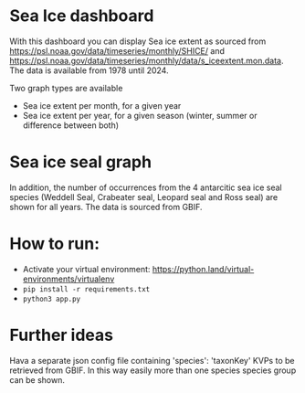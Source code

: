 # Sea Ice dashboard

With this dashboard you can display Sea ice extent as sourced from https://psl.noaa.gov/data/timeseries/monthly/SHICE/ and https://psl.noaa.gov/data/timeseries/monthly/data/s_iceextent.mon.data. The data is available from 1978 until 2024.

Two graph types are available
- Sea ice extent per month, for a given year
- Sea ice extent per year, for a given season (winter, summer or difference between both)

# Sea ice seal graph

In addition, the number of occurrences from the 4 antarcitic sea ice seal species (Weddell Seal, Crabeater seal, Leopard seal and Ross seal) are shown for all years. The data is sourced from GBIF.

# How to run:

- Activate your virtual environment: https://python.land/virtual-environments/virtualenv
- `pip install -r requirements.txt`
- `python3 app.py`

# Further ideas

Hava a separate json config file containing 'species': 'taxonKey' KVPs to be retrieved from GBIF. In this way easily more than one species species group can be shown. 
